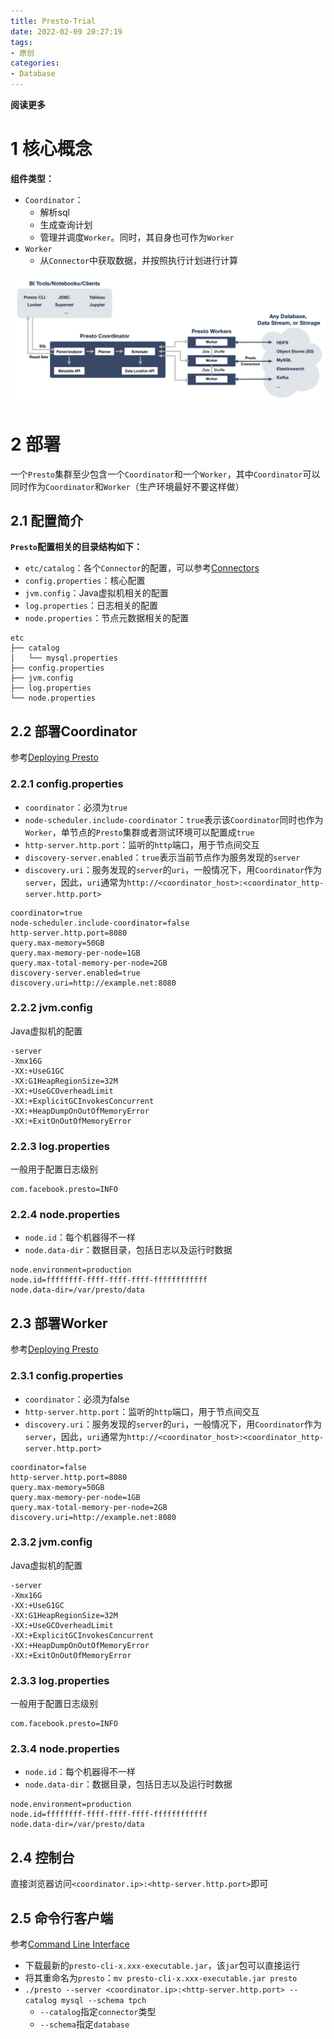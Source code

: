 ```yaml
---
title: Presto-Trial
date: 2022-02-09 20:27:19
tags: 
- 原创
categories: 
- Database
---
```


**阅读更多**

<!--more-->

# 1 核心概念

**组件类型：**

* `Coordinator`：
    * 解析sql
    * 生成查询计划
    * 管理并调度`Worker`。同时，其自身也可作为`Worker`
* `Worker`
    * 从`Connector`中获取数据，并按照执行计划进行计算

![presto_architecture](/images/Database-Products/presto_architecture.png)

# 2 部署

一个`Presto`集群至少包含一个`Coordinator`和一个`Worker`，其中`Coordinator`可以同时作为`Coordinator`和`Worker`（生产环境最好不要这样做）

## 2.1 配置简介

**`Presto`配置相关的目录结构如下：**

* `etc/catalog`：各个`Connector`的配置，可以参考[Connectors](https://prestodb.io/docs/current/connector.html)
* `config.properties`：核心配置
* `jvm.config`：Java虚拟机相关的配置
* `log.properties`：日志相关的配置
* `node.properties`：节点元数据相关的配置

```
etc
├── catalog
│   └── mysql.properties
├── config.properties
├── jvm.config
├── log.properties
└── node.properties
```

## 2.2 部署Coordinator

参考[Deploying Presto](https://prestodb.io/docs/current/installation/deployment.html)

### 2.2.1 config.properties

* `coordinator`：必须为`true`
* `node-scheduler.include-coordinator`：`true`表示该`Coordinator`同时也作为`Worker`，单节点的`Presto`集群或者测试环境可以配置成`true`
* `http-server.http.port`：监听的`http`端口，用于节点间交互
* `discovery-server.enabled`：`true`表示当前节点作为服务发现的`server`
* `discovery.uri`：服务发现的`server`的`uri`，一般情况下，用`Coordinator`作为`server`，因此，`uri`通常为`http://<coordinator_host>:<coordinator_http-server.http.port>`

```properties
coordinator=true
node-scheduler.include-coordinator=false
http-server.http.port=8080
query.max-memory=50GB
query.max-memory-per-node=1GB
query.max-total-memory-per-node=2GB
discovery-server.enabled=true
discovery.uri=http://example.net:8080
```

### 2.2.2 jvm.config

Java虚拟机的配置

```
-server
-Xmx16G
-XX:+UseG1GC
-XX:G1HeapRegionSize=32M
-XX:+UseGCOverheadLimit
-XX:+ExplicitGCInvokesConcurrent
-XX:+HeapDumpOnOutOfMemoryError
-XX:+ExitOnOutOfMemoryError
```

### 2.2.3 log.properties

一般用于配置日志级别

```properties
com.facebook.presto=INFO
```

### 2.2.4 node.properties

* `node.id`：每个机器得不一样
* `node.data-dir`：数据目录，包括日志以及运行时数据

```
node.environment=production
node.id=ffffffff-ffff-ffff-ffff-ffffffffffff
node.data-dir=/var/presto/data
```

## 2.3 部署Worker

参考[Deploying Presto](https://prestodb.io/docs/current/installation/deployment.html)

### 2.3.1 config.properties

* `coordinator`：必须为false
* `http-server.http.port`：监听的`http`端口，用于节点间交互
* `discovery.uri`：服务发现的`server`的`uri`，一般情况下，用`Coordinator`作为`server`，因此，`uri`通常为`http://<coordinator_host>:<coordinator_http-server.http.port>`

```properties
coordinator=false
http-server.http.port=8080
query.max-memory=50GB
query.max-memory-per-node=1GB
query.max-total-memory-per-node=2GB
discovery.uri=http://example.net:8080
```

### 2.3.2 jvm.config

Java虚拟机的配置

```
-server
-Xmx16G
-XX:+UseG1GC
-XX:G1HeapRegionSize=32M
-XX:+UseGCOverheadLimit
-XX:+ExplicitGCInvokesConcurrent
-XX:+HeapDumpOnOutOfMemoryError
-XX:+ExitOnOutOfMemoryError
```

### 2.3.3 log.properties

一般用于配置日志级别

```properties
com.facebook.presto=INFO
```

### 2.3.4 node.properties

* `node.id`：每个机器得不一样
* `node.data-dir`：数据目录，包括日志以及运行时数据

```
node.environment=production
node.id=ffffffff-ffff-ffff-ffff-ffffffffffff
node.data-dir=/var/presto/data
```

## 2.4 控制台

直接浏览器访问`<coordinator.ip>:<http-server.http.port>`即可

## 2.5 命令行客户端

参考[Command Line Interface](https://prestodb.io/docs/current/installation/cli.html)

* 下载最新的`presto-cli-x.xxx-executable.jar`，该`jar`包可以直接运行
* 将其重命名为`presto`：`mv presto-cli-x.xxx-executable.jar presto`
* `./presto --server <coordinator.ip>:<http-server.http.port> --catalog mysql --schema tpch`
    * `--catalog`指定`connector`类型
    * `--schema`指定`database`
